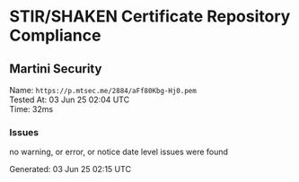# STIR/SHAKEN Certificate Repository Compliance

## Martini Security

Name: `https://p.mtsec.me/2884/aFf80Kbg-Hj0.pem`\
Tested At: 03 Jun 25 02:04 UTC\
Time: 32ms

### Issues

no warning, or error, or notice date level issues were found

Generated: 03 Jun 25 02:15 UTC